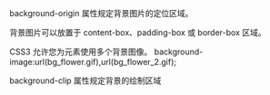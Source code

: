 background-origin 属性规定背景图片的定位区域。

背景图片可以放置于 content-box、padding-box 或 border-box 区域。

CSS3 允许您为元素使用多个背景图像。
background-image:url(bg_flower.gif),url(bg_flower_2.gif);

background-clip 属性规定背景的绘制区域